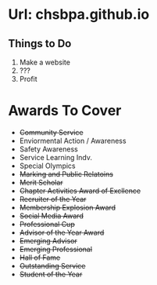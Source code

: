 <h1>Url: chsbpa.github.io</h1>
<h2>Things to Do</h2>
<ol>
  <li>Make a website</li>
  <li>???</li>
  <li>Profit</li>
 </ol>
  
 
<h1>Awards To Cover</h1>  
<ul>
    <li><strike>Community Service</strike></li>
    <li>Enviormental Action / Awareness</li>
    <li>Safety Awareness</li>
    <li>Service Learning Indv.</li>
    <li>Special Olympics</li>
    <li><strike>Marking and Public Relatoins</strike></li>
    <li><strike>Merit Scholar</strike></li>
    <li><strike>Chapter Activities Award of Excllence</strike></li>
    <li><strike>Recruiter of the Year</strike></li>
    <li><strike>Membership Explosion Award</stike></li>
    <li><strike>Social Media Award</stike></li>
    <li><strike>Professional Cup</strike></li>
    <li><strike>Advisor of the Year Award</strike></li>
    <li><strike>Emerging Advisor</strike></li>
    <li><strike>Emerging Professional</strike></li>
    <li><strike>Hall of Fame</strike></li>
    <li><strike>Outstanding Service</strike></li>
    <li><strike>Student of the Year</strike></li>
</ul>
